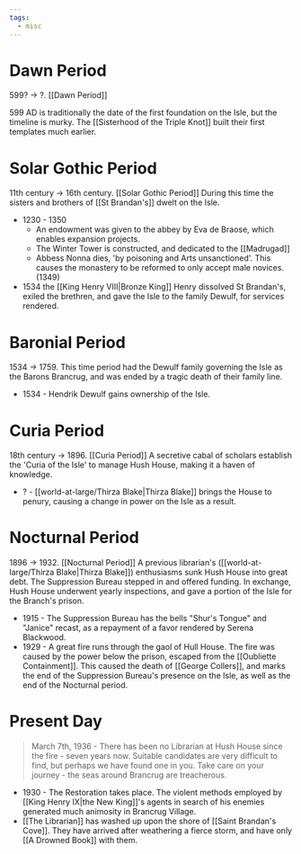 ```yaml
---
tags:
  - misc
---
```


# Dawn Period
599? -> ?. [[Dawn Period]]

599 AD is traditionally the date of the first foundation on the Isle, but the timeline is murky. The [[Sisterhood of the Triple Knot]] built their first templates much earlier. 

# Solar Gothic Period
11th century -> 16th century.  [[Solar Gothic Period]]
During this time the sisters and brothers of [[St Brandan's]] dwelt on the Isle. 

- 1230 - 1350 
	- An endowment was given to the abbey by Eva de Braose, which enables expansion projects. 
	- The Winter Tower is constructed, and dedicated to the [[Madrugad]]
	- Abbess Nonna dies, 'by poisoning and Arts unsanctioned'. This causes the monastery to be reformed to only accept male novices. (1349) 
- 1534 the [[King Henry VIII|Bronze King]] Henry dissolved St Brandan's, exiled the brethren, and gave the Isle to the family Dewulf, for services rendered.

# Baronial Period
1534 -> 1759. This time period had the Dewulf family governing the Isle as the Barons Brancrug, and was ended by a tragic death of their family line. 

- 1534 - Hendrik Dewulf gains ownership of the Isle. 

# Curia Period
18th century -> 1896. [[Curia Period]]
A secretive cabal of scholars establish the 'Curia of the Isle' to manage Hush House, making it a haven of knowledge. 

- ? - [[world-at-large/Thirza Blake|Thirza Blake]] brings the House to penury, causing a change in power on the Isle as a result. 


# Nocturnal Period
1896 -> 1932. [[Nocturnal Period]]
A previous librarian's ([[world-at-large/Thirza Blake|Thirza Blake]]) enthusiasms sunk Hush House into great debt. The Suppression Bureau stepped in and offered funding. In exchange, Hush House underwent yearly inspections, and gave a portion of the Isle for the Branch's prison. 

- 1915 - The Suppression Bureau has the bells "Shur's Tongue" and "Janice" recast, as a repayment of a favor rendered by Serena Blackwood. 
- 1929 - A great fire runs through the gaol of Hull House. The fire was caused by the power below the prison, escaped from the [[Oubliette Containment]]. This caused the death of [[George Collers]], and marks the end of the Suppression Bureau's presence on the Isle, as well as the end of the Nocturnal period. 
# Present Day

>March 7th, 1936 - There has been no Librarian at Hush House since the fire - seven years now. Suitable candidates are very difficult to find, but perhaps we have found one in you. Take care on  your journey - the seas around Brancrug are treacherous.

- 1930 - The Restoration takes place. The violent methods employed by [[King Henry IX|the New King]]'s agents in search of his enemies generated much animosity in Brancrug Village. 
- [[The Librarian]] has washed up upon the shore of [[Saint Brandan's Cove]]. They have arrived after weathering a fierce storm, and have only [[A Drowned Book]] with them. 